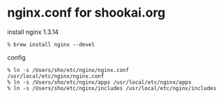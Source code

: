 nginx.conf for shookai.org 
==========================

install nginx 1.3.14

    % brew install nginx --devel

config

    % ln -s /Users/sho/etc/nginx/nginx.conf /usr/local/etc/nginx/nginx.conf
    % ln -s /Users/sho/etc/nginx/apps /usr/local/etc/nginx/apps
    % ln -s /Users/sho/etc/nginx/includes /usr/local/etc/nginx/includes